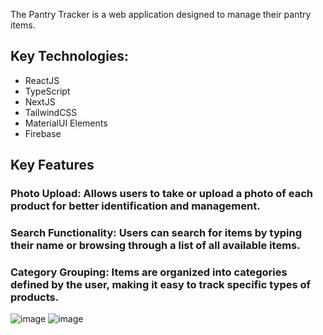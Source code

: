 The Pantry Tracker is a web application designed to manage their pantry items.

## Key Technologies:
- ReactJS
- TypeScript
- NextJS
- TailwindCSS
- MaterialUI Elements
- Firebase

## Key Features

### Photo Upload: Allows users to take or upload a photo of each product for better identification and management.
### Search Functionality: Users can search for items by typing their name or browsing through a list of all available items.
### Category Grouping: Items are organized into categories defined by the user, making it easy to track specific types of products.



![image](https://github.com/user-attachments/assets/afd45d3f-3679-4fdc-bbfb-e60924c70824)
![image](https://github.com/user-attachments/assets/d29edebb-a71f-42c4-a4cd-bc0223861e9f)
